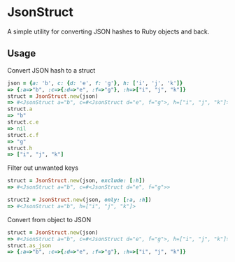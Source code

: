 JsonStruct
==========

A simple utility for converting JSON hashes to Ruby objects and back.

Usage
-----
Convert JSON hash to a struct

```ruby
json = {a: 'b', c: {d: 'e', f: 'g'}, h: ['i', 'j', 'k']}
=> {:a=>"b", :c=>{:d=>"e", :f=>"g"}, :h=>["i", "j", "k"]}
struct = JsonStruct.new(json)
=> #<JsonStruct a="b", c=#<JsonStruct d="e", f="g">, h=["i", "j", "k"]>
struct.a
=> "b"
struct.c.e
=> nil
struct.c.f
=> "g"
struct.h
=> ["i", "j", "k"]
```

Filter out unwanted keys

```ruby
struct = JsonStruct.new(json, exclude: [:h])
=> #<JsonStruct a="b", c=#<JsonStruct d="e", f="g">>

struct2 = JsonStruct.new(json, only: [:a, :h])
=> #<JsonStruct a="b", h=["i", "j", "k"]>
```
Convert from object to JSON

```ruby
struct = JsonStruct.new(json)
=> #<JsonStruct a="b", c=#<JsonStruct d="e", f="g">, h=["i", "j", "k"]>
struct.as_json
=> {:a=>"b", :c=>{:d=>"e", :f=>"g"}, :h=>["i", "j", "k"]}
```

